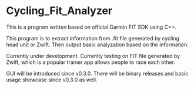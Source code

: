 # Cycling_Fit_Analyzer

This is a program written based on official Garmin FIT SDK using C++.


This program is to extract information from .fit file generated by cycling head unit or Zwift. Then output basic analyzation based on the information.


Currently under development. Currently testing on FIT file generated by Zwift, which is a popular trainer app allows people to race each other.


GUI will be introduced since v0.3.0. There will be binary releases and basic usage showcase since v0.3.0 as well.
